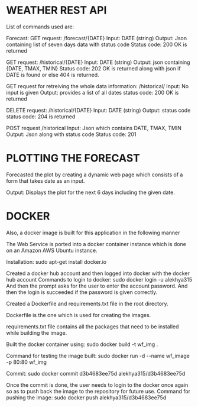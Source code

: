 # WEATHER REST API

List of commands used are:

Forecast:
GET request: /forecast/{DATE}
Input: DATE (string)
Output: Json containing list of seven days data with status code
Status code: 200 OK is returned

GET request: /historical/{DATE}
Input: DATE (string)
Output: json containing {DATE, TMAX, TMIN} 
Status code: 202 OK is returned along with json if DATE is found or else 404 is returned.

GET request for retreiving the whole data information: /historical/
Input: No input is given
Output: provides a list of all dates
status code: 200 OK is returned

DELETE request: /historical/{DATE}
Input: DATE (string)
Output: status code 
status code: 204 is returned

POST request /historical
Input: Json which contains DATE, TMAX, TMIN
Output: Json along with status code
Status code: 201

# PLOTTING THE FORECAST

Forecasted the plot by creating a dynamic web page which consists of a form that takes date as an input. 

Output: Displays the plot for the next 6 days including the given date.

# DOCKER

Also, a docker image is built for this application in the following manner

The Web Service is ported into a docker container instance which is done on an Amazon AWS Ubuntu instance.

Installation:
sudo apt-get install docker.io

Created a docker hub account and then logged into docker with the docker hub account
Commands to login to docker:
sudo docker login -u alekhya315
And then the prompt asks for the user to enter the account password.
And then the login is succeeded if the password is given correctly.

Created a Dockerfile and requirements.txt file in the root directory.
 
Dockerfile is the one which is used for creating the images.

requirements.txt file contains all the packages that need to be installed while building the image.

Built the docker container using:
sudo docker build -t wf_img . 

Command for testing the image built:
sudo docker run -d --name wf_image -p 80:80 wf_img

Commit:
sudo docker commit d3b4683ee75d alekhya315/d3b4683ee75d

Once the commit is done, the user needs to login to the docker once again so as to push back the image to the repository for future use.
Command for pushing the image:
sudo docker push alekhya315/d3b4683ee75d

